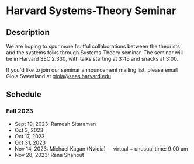 # Harvard Systems-Theory Seminar

## Description
We are hoping to spur more fruitful collaborations between the theorists and the systems folks through Systems-Theory seminar. The seminar will be in Harvard SEC 2.330, with talks starting at 3:45 and snacks at 3:00.

If you'd like to join our seminar announcement mailing list, please email Gioia Sweetland at gioia@seas.harvard.edu.

## Schedule

### Fall 2023
- Sept 19, 2023: Ramesh Sitaraman
- Oct 3, 2023
- Oct 17, 2023
- Oct 31, 2023
- Nov 14, 2023: Michael Kagan (Nvidia) -- virtual + unusual time: 9:00 am
- Nov 28, 2023: Rana Shahout

